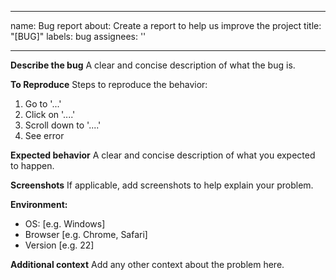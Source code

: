 
---
name: Bug report
about: Create a report to help us improve the project
title: "[BUG]"
labels: bug
assignees: ''

---

**Describe the bug**
A clear and concise description of what the bug is.

**To Reproduce**
Steps to reproduce the behavior:
1. Go to '...'
2. Click on '....'
3. Scroll down to '....'
4. See error

**Expected behavior**
A clear and concise description of what you expected to happen.

**Screenshots**
If applicable, add screenshots to help explain your problem.

**Environment:**
- OS: [e.g. Windows]
- Browser [e.g. Chrome, Safari]
- Version [e.g. 22]

**Additional context**
Add any other context about the problem here.
